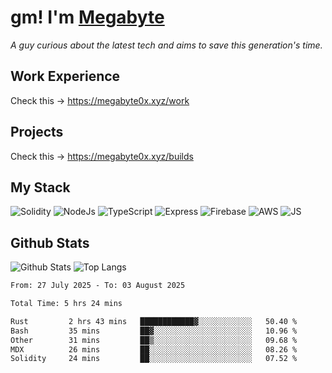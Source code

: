 # gm! I'm [Megabyte](https://megabyte0x.xyz/)

*A guy curious about the latest tech and aims to save this generation's time.*

## Work Experience

Check this -> https://megabyte0x.xyz/work

## Projects

Check this -> https://megabyte0x.xyz/builds

## My Stack

![Solidity](https://img.shields.io/badge/solidity-grey?style=for-the-badge&logo=solidity&logoColor=Green)
![NodeJs](https://img.shields.io/badge/NODE_JS-grey?style=for-the-badge&logo=nodedotjs&logoColor=Green)
![TypeScript](https://img.shields.io/badge/TS-grey?style=for-the-badge&logo=typescript&logoColor=Green)
![Express](https://img.shields.io/badge/EXPRESS-grey?style=for-the-badge&logo=EXPRESS&logoColor=Green)
![Firebase](https://img.shields.io/badge/EXPRESS-grey?style=for-the-badge&logo=EXPRESS&logoColor=Green)
![AWS](https://img.shields.io/badge/AWS-grey?style=for-the-badge&logo=amazonaws&logoColor=Yellow)
![JS](https://img.shields.io/badge/JS-grey?style=for-the-badge&logo=javascript&logoColor=Green)

## Github Stats

![Github Stats](https://github-readme-stats.vercel.app/api?username=megabyte0x&show_icons=true&theme=dark&hide_border=true&bg_color=0D1117) ![Top Langs](https://github-readme-stats.vercel.app/api/top-langs/?username=megabyte0x&layout=compact&theme=dark)

<!--START_SECTION:waka-->

```txt
From: 27 July 2025 - To: 03 August 2025

Total Time: 5 hrs 24 mins

Rust         2 hrs 43 mins   ████████████▓░░░░░░░░░░░░   50.40 %
Bash         35 mins         ██▓░░░░░░░░░░░░░░░░░░░░░░   10.96 %
Other        31 mins         ██▒░░░░░░░░░░░░░░░░░░░░░░   09.68 %
MDX          26 mins         ██░░░░░░░░░░░░░░░░░░░░░░░   08.26 %
Solidity     24 mins         ██░░░░░░░░░░░░░░░░░░░░░░░   07.52 %
```

<!--END_SECTION:waka-->


